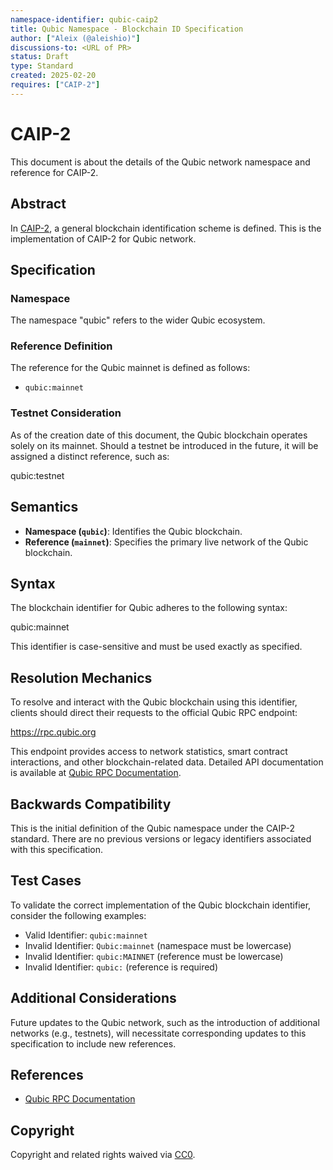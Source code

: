 ```yaml
---
namespace-identifier: qubic-caip2
title: Qubic Namespace - Blockchain ID Specification
author: ["Aleix (@aleishio)"]
discussions-to: <URL of PR>
status: Draft
type: Standard
created: 2025-02-20
requires: ["CAIP-2"]
---
```


# CAIP-2

This document is about the details of the Qubic network namespace and reference for CAIP-2.

## Abstract

In [CAIP-2], a general blockchain identification scheme is defined.
This is the implementation of CAIP-2 for Qubic network.

## Specification

### Namespace

The namespace "qubic" refers to the wider Qubic ecosystem.

### Reference Definition

The reference for the Qubic mainnet is defined as follows:

- `qubic:mainnet`

### Testnet Consideration

As of the creation date of this document, the Qubic blockchain operates solely on its mainnet.
Should a testnet be introduced in the future, it will be assigned a distinct reference, such as:

qubic:testnet

## Semantics

- **Namespace (`qubic`)**: Identifies the Qubic blockchain.
- **Reference (`mainnet`)**: Specifies the primary live network of the Qubic blockchain.

## Syntax

The blockchain identifier for Qubic adheres to the following syntax:

qubic:mainnet

This identifier is case-sensitive and must be used exactly as specified.

## Resolution Mechanics

To resolve and interact with the Qubic blockchain using this identifier, clients should direct their requests to the official Qubic RPC endpoint:

https://rpc.qubic.org

This endpoint provides access to network statistics, smart contract interactions, and other blockchain-related data.
Detailed API documentation is available at [Qubic RPC Documentation][RPC Docs].

## Backwards Compatibility

This is the initial definition of the Qubic namespace under the CAIP-2 standard. 
There are no previous versions or legacy identifiers associated with this specification.

## Test Cases

To validate the correct implementation of the Qubic blockchain identifier, consider the following examples:

- Valid Identifier: `qubic:mainnet`
- Invalid Identifier: `Qubic:mainnet` (namespace must be lowercase)
- Invalid Identifier: `qubic:MAINNET` (reference must be lowercase)
- Invalid Identifier: `qubic:` (reference is required)

## Additional Considerations

Future updates to the Qubic network, such as the introduction of additional networks (e.g., testnets), will necessitate corresponding updates to this specification to include new references.

## References

- [Qubic RPC Documentation][RPC Docs]

[RPC Docs]: https://qubic.github.io/integration/Partners/qubic-rpc-doc.html?urls.primaryName=Qubic%20RPC%20Archive%20Tree
[CAIP-2]: https://github.com/ChainAgnostic/CAIPs/blob/master/CAIPs/caip-2.md

## Copyright

Copyright and related rights waived via [CC0](https://creativecommons.org/publicdomain/zero/1.0/).

